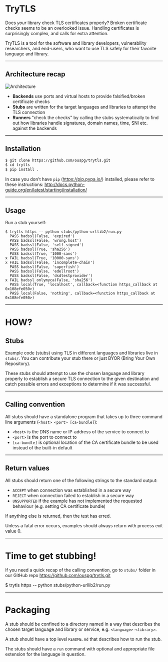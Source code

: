 # TryTLS

Does *your* library check TLS certificates properly?
Broken certificate checks seems to be an overlooked issue.
Handling certificates is surprisingly complex, and calls for extra attention.

TryTLS is a tool for the software and library developers, vulnerability
researchers, and end-users, who want to use TLS safely for their favorite language and library.

---

## Architecture recap

![Architecture](https://raw.githubusercontent.com/ouspg/trytls/master/doc/architecture-scaled.jpg)

 * **Backends** use ports and virtual hosts to provide falsified/broken certificate checks
 * **Stubs** are written for the target languages and libraries to attempt the TLS connection
 * **Runners** "check the checks" by calling the stubs systematically to find out
 how libraries handle signatures, domain names, time, SNI etc. against the backends

---

## Installation

```sh
$ git clone https://github.com/ouspg/trytls.git
$ cd trytls
$ pip install .
```

In case you don't have `pip` (https://pip.pypa.io/) installed, please refer to these instructions: http://docs.python-guide.org/en/latest/starting/installation/

---

## Usage

Run a stub yourself:

```
$ trytls https -- python stubs/python-urllib2/run.py
  PASS badssl(False, 'expired')
  PASS badssl(False, 'wrong.host')
  PASS badssl(False, 'self-signed')
  PASS badssl(True, 'sha256')
  PASS badssl(True, '1000-sans')
x FAIL badssl(True, '10000-sans')
x FAIL badssl(False, 'incomplete-chain')
  PASS badssl(False, 'superfish')
  PASS badssl(False, 'edellroot')
  PASS badssl(False, 'dsdtestprovider')
x FAIL badssl_onlymyca(False, 'sha256')
  PASS local(True, 'localhost', callback=<function https_callback at 0x108efe050>)
  PASS local(False, 'nothing', callback=<function https_callback at 0x108efe050>)
```

---

# HOW?

## Stubs

Example code (stubs) using TLS in different languages and libraries live in `stubs/`.
You can contribute your stub there or just BYOR (Bring Your Own Repository).

These stubs should attempt to use the chosen language and library
properly to establish a secure TLS connection to the given destination and catch possible errors and exceptions to determine if it was successful.

---

## Calling convention

All stubs should have a standalone program that takes up to three command
line arguments (`<host> <port> [ca-bundle]`):

 * `<host>` is the DNS name or IP-address of the service to connect to
 * `<port>` is the port to connect to
 * `[ca-bundle]` is optional location of the CA certificate bundle to be used
 instead of the built-in default

---

## Return values

All stubs should return one of the following strings to the standard output:

 * `ACCEPT` when connection was established in a secure way
 * `REJECT` when connection failed to establish in a secure way
 * `UNSUPPORTED` if the example has not implemented the requested behaviour (e.g. setting
   CA certificate bundle)

If anything else is returned, then the test has erred.

Unless a fatal error occurs, examples should always return with process exit value 0.

---

# Time to get stubbing!

If you need a quick recap of the calling convention,
go to `stubs/` folder in our GitHub repo https://github.com/ouspg/trytls.git

$ trytls https -- python stubs/python-urllib2/run.py

---

# Packaging

A stub should be confined to a directory named in a way that describes the
chosen target language and library or service, e.g. `<language>-<library>`.

A stub should have a top level `README.md` that describes how to run the stub.

The stubs should have a `run` command with optional and appropriate file
extension for the language in question.
